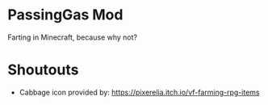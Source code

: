 # PassingGas Mod
Farting in Minecraft, because why not?

# Shoutouts
- Cabbage icon provided by: https://pixerelia.itch.io/vf-farming-rpg-items